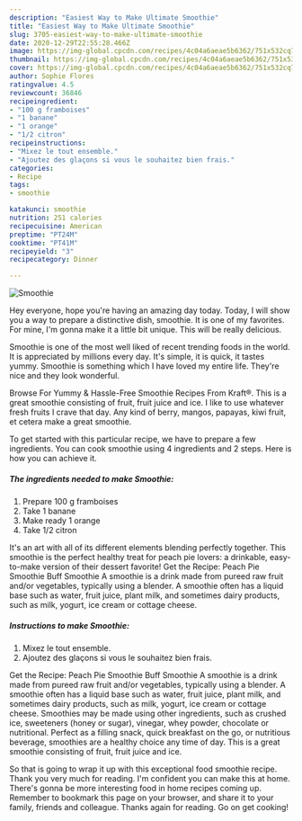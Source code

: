 ```yaml
---
description: "Easiest Way to Make Ultimate Smoothie"
title: "Easiest Way to Make Ultimate Smoothie"
slug: 3705-easiest-way-to-make-ultimate-smoothie
date: 2020-12-29T22:55:28.466Z
image: https://img-global.cpcdn.com/recipes/4c04a6aeae5b6362/751x532cq70/smoothie-photo-principale-de-la-recette.jpg
thumbnail: https://img-global.cpcdn.com/recipes/4c04a6aeae5b6362/751x532cq70/smoothie-photo-principale-de-la-recette.jpg
cover: https://img-global.cpcdn.com/recipes/4c04a6aeae5b6362/751x532cq70/smoothie-photo-principale-de-la-recette.jpg
author: Sophie Flores
ratingvalue: 4.5
reviewcount: 36846
recipeingredient:
- "100 g framboises"
- "1 banane"
- "1 orange"
- "1/2 citron"
recipeinstructions:
- "Mixez le tout ensemble."
- "Ajoutez des glaçons si vous le souhaitez bien frais."
categories:
- Recipe
tags:
- smoothie

katakunci: smoothie 
nutrition: 251 calories
recipecuisine: American
preptime: "PT24M"
cooktime: "PT41M"
recipeyield: "3"
recipecategory: Dinner

---
```



![Smoothie](https://img-global.cpcdn.com/recipes/4c04a6aeae5b6362/751x532cq70/smoothie-photo-principale-de-la-recette.jpg)

Hey everyone, hope you're having an amazing day today. Today, I will show you a way to prepare a distinctive dish, smoothie. It is one of my favorites. For mine, I'm gonna make it a little bit unique. This will be really delicious.

Smoothie is one of the most well liked of recent trending foods in the world. It is appreciated by millions every day. It's simple, it is quick, it tastes yummy. Smoothie is something which I have loved my entire life. They're nice and they look wonderful.

Browse For Yummy &amp; Hassle-Free Smoothie Recipes From Kraft®. This is a great smoothie consisting of fruit, fruit juice and ice. I like to use whatever fresh fruits I crave that day. Any kind of berry, mangos, papayas, kiwi fruit, et cetera make a great smoothie.


To get started with this particular recipe, we have to prepare a few ingredients. You can cook smoothie using 4 ingredients and 2 steps. Here is how you can achieve it.

<!--inarticleads1-->

##### The ingredients needed to make Smoothie:

1. Prepare 100 g framboises
1. Take 1 banane
1. Make ready 1 orange
1. Take 1/2 citron


It&#39;s an art with all of its different elements blending perfectly together. This smoothie is the perfect healthy treat for peach pie lovers: a drinkable, easy-to-make version of their dessert favorite! Get the Recipe: Peach Pie Smoothie Buff Smoothie A smoothie is a drink made from pureed raw fruit and/or vegetables, typically using a blender. A smoothie often has a liquid base such as water, fruit juice, plant milk, and sometimes dairy products, such as milk, yogurt, ice cream or cottage cheese. 

<!--inarticleads2-->

##### Instructions to make Smoothie:

1. Mixez le tout ensemble.
1. Ajoutez des glaçons si vous le souhaitez bien frais.


Get the Recipe: Peach Pie Smoothie Buff Smoothie A smoothie is a drink made from pureed raw fruit and/or vegetables, typically using a blender. A smoothie often has a liquid base such as water, fruit juice, plant milk, and sometimes dairy products, such as milk, yogurt, ice cream or cottage cheese. Smoothies may be made using other ingredients, such as crushed ice, sweeteners (honey or sugar), vinegar, whey powder, chocolate or nutritional. Perfect as a filling snack, quick breakfast on the go, or nutritious beverage, smoothies are a healthy choice any time of day. This is a great smoothie consisting of fruit, fruit juice and ice. 

So that is going to wrap it up with this exceptional food smoothie recipe. Thank you very much for reading. I'm confident you can make this at home. There's gonna be more interesting food in home recipes coming up. Remember to bookmark this page on your browser, and share it to your family, friends and colleague. Thanks again for reading. Go on get cooking!
